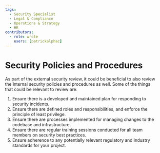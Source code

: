 ```yaml
---
tags:
  - Security Specialist
  - Legal & Compliance
  - Operations & Strategy
  - HR
contributors:
  - role: wrote
    users: [patrickalphac]
---
```


# Security Policies and Procedures


As part of the external security review, it could be beneficial to also review the internal security policies and procedures as well.
Some of the things that could be relevant to review are:

1. Ensure there is a developed and maintained plan for responding to security incidents.
2. Ensure there are defined roles and responsibilities, and enforce the principle of least privilege.
4. Ensure there are processes implemented for managing changes to the codebase and infrastructure.
5. Ensure there are regular training sessions conducted for all team members on security best practices.
6. Ensure adherence to any potentially relevant regulatory and industry standards for your project.